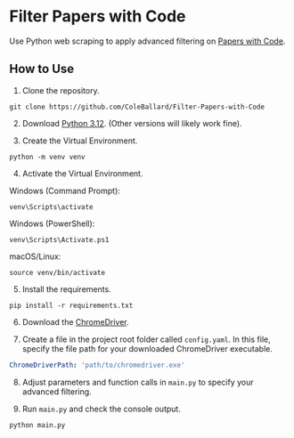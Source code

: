 # Filter Papers with Code

Use Python web scraping to apply advanced filtering on [Papers with Code](https://paperswithcode.com/).

## How to Use

1. Clone the repository.

```shell
git clone https://github.com/ColeBallard/Filter-Papers-with-Code
```

2. Download [Python 3.12](https://www.python.org/downloads/). (Other versions will likely work fine).

3. Create the Virtual Environment.

```shell
python -m venv venv
```

4. Activate the Virtual Environment.

Windows (Command Prompt):

```shell
venv\Scripts\activate
```

Windows (PowerShell):

```shell
venv\Scripts\Activate.ps1
```

macOS/Linux:

```shell
source venv/bin/activate
```

5. Install the requirements.

```shell
pip install -r requirements.txt
```

6. Download the [ChromeDriver](https://googlechromelabs.github.io/chrome-for-testing/).

7. Create a file in the project root folder called `config.yaml`. In this file, specify the file path for your downloaded ChromeDriver executable.

```yaml
ChromeDriverPath: 'path/to/chromedriver.exe'
```

8. Adjust parameters and function calls in `main.py` to specify your advanced filtering.

9. Run `main.py` and check the console output.

```shell
python main.py
```